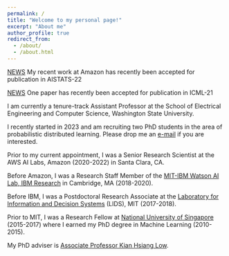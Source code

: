 ```yaml
---
permalink: /
title: "Welcome to my personal page!"
excerpt: "About me"
author_profile: true
redirect_from: 
  - /about/
  - /about.html
---
```


[NEWS](https://htnghia87.github.io/publication/aistats22) My recent work at Amazon has recently been accepted for publication in AISTATS-22

[NEWS](https://htnghia87.github.io/publication/icml21) One paper has recently been accepted for publication in ICML-21

I am currently a tenure-track Assistant Professor at the School of Electrical Engineering and Computer Science, Washington State University. 

I recently started in 2023 and am recruiting two PhD students in the area of probabilistic distributed learning. Please drop me an [e-mail](mailto:trongnghia.hoang@wsu.edu) if you are interested.

Prior to my current appointment, I was a Senior Research Scientist at the AWS AI Labs, Amazon (2020-2022) in Santa Clara, CA.

Before Amazon, I was a Research Staff Member of the [MIT-IBM Watson AI Lab, IBM Research](https://mitibmwatsonailab.mit.edu/people/nghia-hoang/) in Cambridge, MA (2018-2020).

Before IBM, I was a Postdoctoral Research Associate at the [Laboratory for Information and Decision Systems](https://lids.mit.edu/) (LIDS), MIT (2017-2018). 

Prior to MIT, I was a Research Fellow at [National University of Singapore](https://nus.edu.sg/) (2015-2017) where I earned my PhD degree in Machine Learning (2010-2015). 

My PhD adviser is [Associate Professor Kian Hsiang Low](http://www.comp.nus.edu.sg/~lowkh).